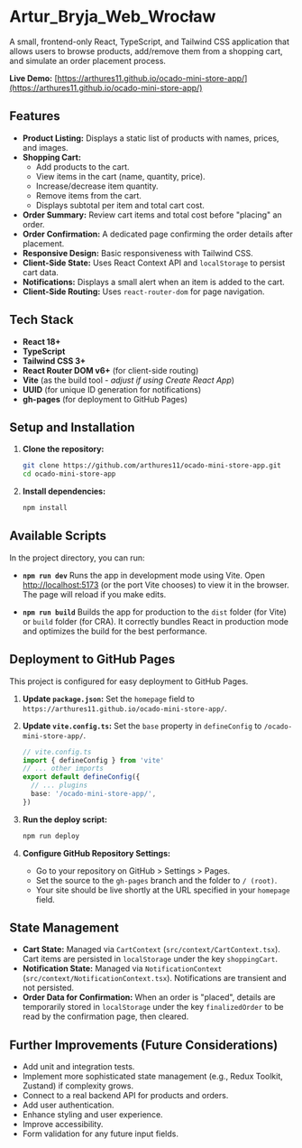 # Artur_Bryja_Web_Wrocław 

A small, frontend-only React, TypeScript, and Tailwind CSS application that allows users to browse products, add/remove them from a shopping cart, and simulate an order placement process.

**Live Demo:** [https://arthures11.github.io/ocado-mini-store-app/](https://arthures11.github.io/ocado-mini-store-app/)

## Features

*   **Product Listing:** Displays a static list of products with names, prices, and images.
*   **Shopping Cart:**
    *   Add products to the cart.
    *   View items in the cart (name, quantity, price).
    *   Increase/decrease item quantity.
    *   Remove items from the cart.
    *   Displays subtotal per item and total cart cost.
*   **Order Summary:** Review cart items and total cost before "placing" an order.
*   **Order Confirmation:** A dedicated page confirming the order details after placement.
*   **Responsive Design:** Basic responsiveness with Tailwind CSS.
*   **Client-Side State:** Uses React Context API and `localStorage` to persist cart data.
*   **Notifications:** Displays a small alert when an item is added to the cart.
*   **Client-Side Routing:** Uses `react-router-dom` for page navigation.

## Tech Stack

*   **React 18+**
*   **TypeScript**
*   **Tailwind CSS 3+**
*   **React Router DOM v6+** (for client-side routing)
*   **Vite** (as the build tool - *adjust if using Create React App*)
*   **UUID** (for unique ID generation for notifications)
*   **gh-pages** (for deployment to GitHub Pages)


## Setup and Installation

1.  **Clone the repository:**
    ```bash
    git clone https://github.com/arthures11/ocado-mini-store-app.git
    cd ocado-mini-store-app
    ```

2.  **Install dependencies:**
    ```bash
    npm install
    ```

## Available Scripts

In the project directory, you can run:

*   **`npm run dev`**
    Runs the app in development mode using Vite.
    Open [http://localhost:5173](http://localhost:5173) (or the port Vite chooses) to view it in the browser.
    The page will reload if you make edits.

*   **`npm run build`**
    Builds the app for production to the `dist` folder (for Vite) or `build` folder (for CRA).
    It correctly bundles React in production mode and optimizes the build for the best performance.

## Deployment to GitHub Pages

This project is configured for easy deployment to GitHub Pages.

1.  **Update `package.json`:**
    Set the `homepage` field to `https://arthures11.github.io/ocado-mini-store-app/`.

2.  **Update `vite.config.ts`:**
    Set the `base` property in `defineConfig` to `/ocado-mini-store-app/`.

    ```typescript
    // vite.config.ts
    import { defineConfig } from 'vite'
    // ... other imports
    export default defineConfig({
      // ... plugins
      base: '/ocado-mini-store-app/',
    })
    ```

3.  **Run the deploy script:**
    ```bash
    npm run deploy
    ```

4.  **Configure GitHub Repository Settings:**
    *   Go to your repository on GitHub > Settings > Pages.
    *   Set the source to the `gh-pages` branch and the folder to `/ (root)`.
    *   Your site should be live shortly at the URL specified in your `homepage` field.

## State Management

*   **Cart State:** Managed via `CartContext` (`src/context/CartContext.tsx`). Cart items are persisted in `localStorage` under the key `shoppingCart`.
*   **Notification State:** Managed via `NotificationContext` (`src/context/NotificationContext.tsx`). Notifications are transient and not persisted.
*   **Order Data for Confirmation:** When an order is "placed", details are temporarily stored in `localStorage` under the key `finalizedOrder` to be read by the confirmation page, then cleared.

## Further Improvements (Future Considerations)

*   Add unit and integration tests.
*   Implement more sophisticated state management (e.g., Redux Toolkit, Zustand) if complexity grows.
*   Connect to a real backend API for products and orders.
*   Add user authentication.
*   Enhance styling and user experience.
*   Improve accessibility.
*   Form validation for any future input fields.
